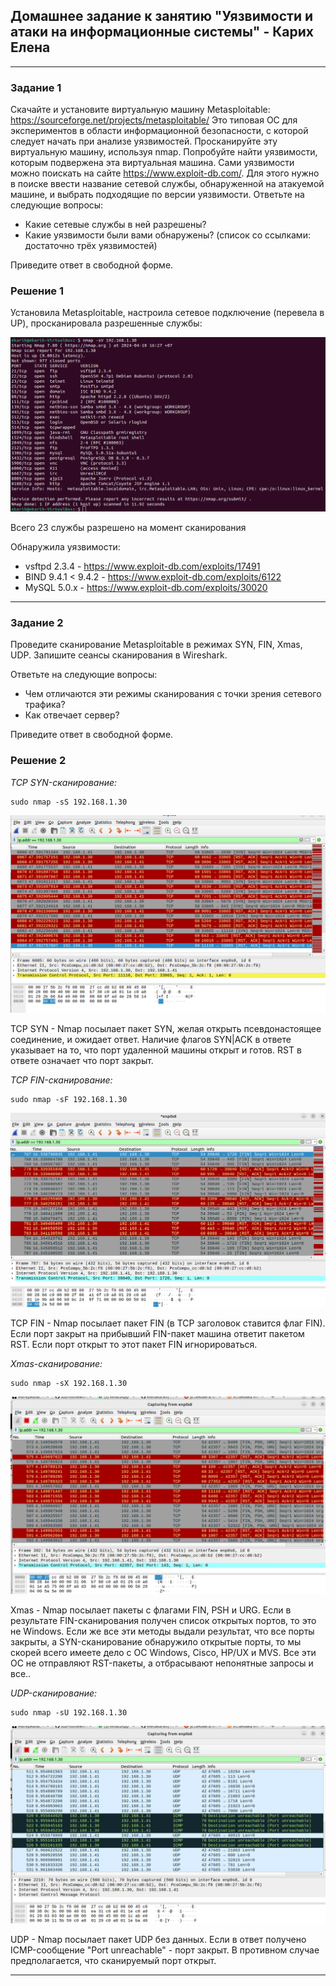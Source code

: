 ## Домашнее задание к занятию "Уязвимости и атаки на информационные системы" - Карих Елена
---
### Задание 1

Скачайте и установите виртуальную машину Metasploitable: https://sourceforge.net/projects/metasploitable/
Это типовая ОС для экспериментов в области информационной безопасности, с которой следует начать при анализе уязвимостей.
Просканируйте эту виртуальную машину, используя nmap.
Попробуйте найти уязвимости, которым подвержена эта виртуальная машина.
Сами уязвимости можно поискать на сайте https://www.exploit-db.com/.
Для этого нужно в поиске ввести название сетевой службы, обнаруженной на атакуемой машине, и выбрать подходящие по версии уязвимости.
Ответьте на следующие вопросы:
- Какие сетевые службы в ней разрешены?
- Какие уязвимости были вами обнаружены? (список со ссылками: достаточно трёх уязвимостей)

Приведите ответ в свободной форме.

### Решение 1

Установила Metasploitable, настроила сетевое подключение (перевела в UP), просканировала разрешенные службы:

![scrin](scrin1.png)

Всего 23 службы разрешено на момент сканирования

Обнаружила уязвимости:
- vsftpd 2.3.4 - https://www.exploit-db.com/exploits/17491
- BIND 9.4.1 < 9.4.2 - https://www.exploit-db.com/exploits/6122 
- MySQL 5.0.x - https://www.exploit-db.com/exploits/30020

---
### Задание 2

Проведите сканирование Metasploitable в режимах SYN, FIN, Xmas, UDP.
Запишите сеансы сканирования в Wireshark.

Ответьте на следующие вопросы:

- Чем отличаются эти режимы сканирования с точки зрения сетевого трафика?
- Как отвечает сервер?

Приведите ответ в свободной форме.

### Решение 2

*TCP SYN-сканирование:*

```
sudo nmap -sS 192.168.1.30
```
![scrin](scrin2.png)

TCP SYN - Nmap посылает пакет SYN, желая открыть псевдонастоящее соединение, и ожидает ответ. 
Наличие флагов SYN|ACK в ответе указывает на то, что порт удаленной машины открыт и готов. RST в ответе означает что порт закрыт.

*TCP FIN-сканирование:*

```
sudo nmap -sF 192.168.1.30
```
![scrin](scrin3.png)

TCP FIN - Nmap посылает пакет FIN (в TCP заголовок ставится флаг FIN). Если порт закрыт на прибывший FIN-пакет машина ответит пакетом RST. 
Если порт открыт то этот пакет FIN игнорироваться.

*Xmas-сканирование:*

```
sudo nmap -sX 192.168.1.30
```
![scrin](scrin4.png)

Xmas - Nmap посылает пакеты с флагами  FIN, PSH и URG. Если в результате FIN-сканирования получен список открытых портов, то это не Windows. Если же все эти методы выдали результат, что все порты закрыты, а SYN-сканирование обнаружило открытые порты, то мы скорей всего имеете дело с ОС Windows, Cisco, HP/UX и MVS. Все эти ОС не отправляют RST-пакеты, а отбрасывают непонятные запросы и все..

*UDP-сканирование:*

```
sudo nmap -sU 192.168.1.30
```
![scrin](scrin5.png)

UDP - Nmap посылает пакет UDP без данных. Если в ответ получено ICMP-сообщение "Port unreachable" - порт закрыт. 
В противном случае предполагается, что сканируемый порт открыт.

---
